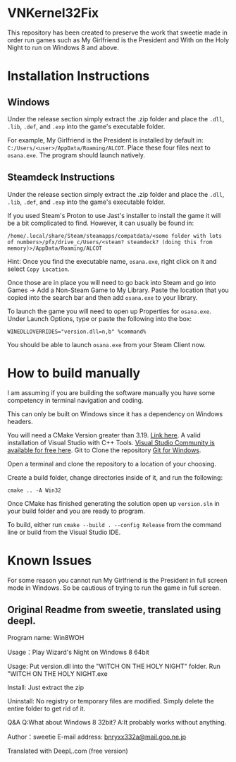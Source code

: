 # VNKernel32Fix
This repository has been created to preserve the work that sweetie made in order run games such as My Girlfriend is the President and With on the Holy Night to run on Windows 8 and above.

# Installation Instructions

## Windows
Under the release section simply extract the .zip folder and place the `.dll`, `.lib`, `.def`, and `.exp` into the game's executable folder. 

For example, My Girlfriend is the President is installed by default in: `C:/Users/<user>/AppData/Roaming/ALCOT`. Place these four files next to `osana.exe`. The program should launch natively. 

## Steamdeck Instructions
Under the release section simply extract the .zip folder and place the `.dll`, `.lib`, `.def`, and `.exp` into the game's executable folder. 

If you used Steam's Proton to use Jast's installer to install the game it will be a bit complicated to find. However, it can usually be found in:

```
/home/.local/share/Steam/steamapps/compatdata/<some folder with lots of numbers>/pfx/drive_c/Users/<steam? steamdeck? (doing this from memory)>/AppData/Roaming/ALCOT
```

Hint: Once you find the executable name, `osana.exe`, right click on it and select `Copy Location`.

Once those are in place you will need to go back into Steam and go into Games -> Add a Non-Steam Game to My Library. Paste the location that you copied into the search bar and then add `osana.exe` to your library. 

To launch the game you will need to open up Properties for `osana.exe`. Under Launch Options, type or paste the following into the box:

```
WINEDLLOVERRIDES="version.dll=n,b" %command%
```

You should be able to launch `osana.exe` from your Steam Client now. 

# How to build manually

I am assuming if you are building the software manually you have some competency in terminal navigation and coding.

This can only be built on Windows since it has a dependency on Windows headers.

You will need a CMake Version greater than 3.19. [Link here](https://cmake.org/download/).
A valid installation of Visual Studio with C++ Tools. [Visual Studio Community is available for free here](https://visualstudio.microsoft.com/vs/community/).
Git to Clone the repository [Git for Windows](https://git-scm.com/download/win).

Open a terminal and clone the repository to a location of your choosing.

Create a build folder, change directories inside of it, and run the following: 

```
cmake .. -A Win32
```

Once CMake has finished generating the solution open up `version.sln` in your build folder and you are ready to program.

To build, either run `cmake --build . --config Release` from the command line or build from the Visual Studio IDE.

# Known Issues

For some reason you cannot run My Girlfriend is the President in full screen mode in Windows. So be cautious of trying to run the game in full screen. 


## Original Readme from sweetie, translated using deepl.

Program name: Win8WOH

Usage：Play Wizard's Night on Windows 8 64bit

Usage:
Put version.dll into the "WITCH ON THE HOLY NIGHT" folder.
Run "WITCH ON THE HOLY NIGHT.exe

Install:
Just extract the zip

Uninstall:
No registry or temporary files are modified.
Simply delete the entire folder to get rid of it.

Q&A
  Q:What about Windows 8 32bit?
  A:It probably works without anything.


Author：sweetie
E-mail address: bnryxx332a@mail.goo.ne.jp

Translated with DeepL.com (free version)